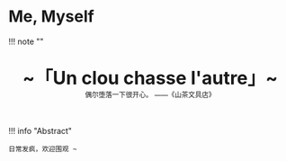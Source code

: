 # Me, Myself

!!! note "" 
    <br><br>
    <div align="center" style="font-size:32px;font-weight:bold">
        ~「Un clou chasse l'autre」~
    </div>
    <div align="center" style="font-size:12px">
        偶尔堕落一下很开心。 ——《山茶文具店》
    </div>
    <br><br>

!!! info "Abstract"

    日常发疯，欢迎围观 ~

<script src="https://giscus.app/client.js"
        data-repo="r-z-zhang-AI/r-z-zhang-AI.github.io"
        data-repo-id="R_kgDONN6JTg"
        data-category="General"
        data-category-id="DIC_kwDONN6JTs4CkfL9"
        data-mapping="pathname"
        data-strict="0"
        data-reactions-enabled="1"
        data-emit-metadata="1"
        data-input-position="bottom"
        data-theme="preferred_color_scheme"
        data-lang="zh-CN"
        crossorigin="anonymous"
        async>
</script>
